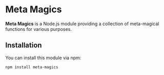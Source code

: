 # Meta Magics

**Meta Magics** is a Node.js module providing a collection of meta-magical functions for various purposes.

## Installation

You can install this module via npm:

```bash
npm install meta-magics
